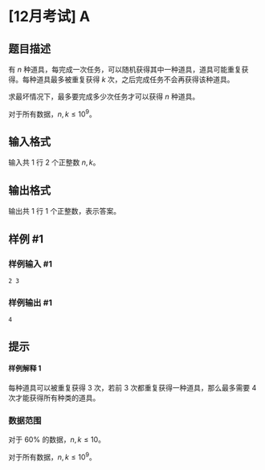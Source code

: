 # [12月考试] A

## 题目描述

有 $n$ 种道具，每完成一次任务，可以随机获得其中一种道具，道具可能重复获得。每种道具最多被重复获得 $k$ 次，之后完成任务不会再获得该种道具。

求最坏情况下，最多要完成多少次任务才可以获得 $n$ 种道具。

对于所有数据，$n,k\leq 10^9$。

## 输入格式

输入共 $1$ 行 $2$ 个正整数 $n,k$。

## 输出格式

输出共 $1$ 行 $1$ 个正整数，表示答案。

## 样例 #1

### 样例输入 #1

```
2 3
```

### 样例输出 #1

```
4
```

## 提示

#### 样例解释 1

每种道具可以被重复获得 $3$ 次，若前 $3$ 次都重复获得一种道具，那么最多需要 $4$ 次才能获得所有种类的道具。

### 数据范围

对于 $60\%$ 的数据，$n,k\leq 10$。

对于所有数据，$n,k\leq 10^9$。